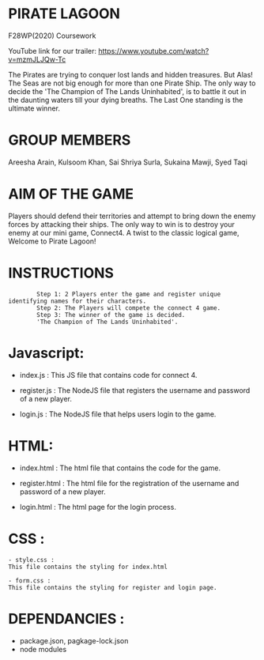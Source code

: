 

# PIRATE LAGOON
F28WP(2020) Coursework

YouTube link for our trailer: https://www.youtube.com/watch?v=mzmJLJQw-Tc

The Pirates are trying to conquer lost lands and hidden treasures. But Alas! The Seas are not big enough for more than one Pirate Ship. The only way to decide the 'The Champion of The Lands Uninhabited', is to battle it out in the daunting waters till your dying breaths. The Last One standing is the ultimate winner.

# GROUP MEMBERS
Areesha Arain, Kulsoom Khan, Sai Shriya Surla, Sukaina Mawji, Syed Taqi

# AIM OF THE GAME 
 Players should defend their territories and attempt to bring down the enemy forces by attacking their ships. The only way to win is to destroy your enemy at our mini game, Connect4. A twist to the classic logical game, Welcome to Pirate Lagoon!




# INSTRUCTIONS
            Step 1: 2 Players enter the game and register unique identifying names for their characters.
            Step 2: The Players will compete the connect 4 game.
            Step 3: The winner of the game is decided.
            'The Champion of The Lands Uninhabited'.
# Javascript:
  - index.js :
  This JS file that contains code for connect 4.
  
  - register.js :
  The NodeJS file that registers the username and password of a new player.
  
  - login.js :
  The NodeJS file that helps users login to the game.
 
# HTML:
   - index.html : 
   The html file that contains the code for the game.
   
   - register.html : 
   The html file for the registration of the username and password of a new player.
   
   - login.html : 
   The html page for the login process.
   
# CSS :
    - style.css : 
    This file contains the styling for index.html
    
    - form.css :
    This file contains the styling for register and login page.
    
    
# DEPENDANCIES : 
  
  - package.json, pagkage-lock.json
  - node modules
   

   
  

            


